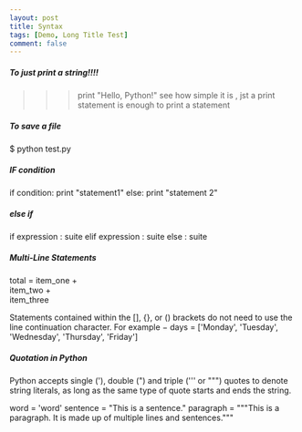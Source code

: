 ```yaml
---
layout: post
title: Syntax
tags: [Demo, Long Title Test]
comment: false
---
```


##### To just print a string!!!!
>>> print "Hello, Python!"
see how simple it is , jst a print statement is enough to print a statement

##### To save a file
$ python test.py

##### IF condition
if condition:
    print "statement1"
else:
  print "statement 2"

##### else if 
if expression : 
   suite
elif expression : 
   suite 
else : 
   suite
   
##### Multi-Line Statements
total = item_one + \
        item_two + \
        item_three
  
Statements contained within the [], {}, or () brackets do not need to use the line continuation character. For example −
days = ['Monday', 'Tuesday', 'Wednesday',
        'Thursday', 'Friday']
        
##### Quotation in Python
Python accepts single ('), double (") and triple (''' or """) quotes to denote string literals, as long as the same type of quote starts and ends the string.

word = 'word'
sentence = "This is a sentence."
paragraph = """This is a paragraph. It is
made up of multiple lines and sentences."""


